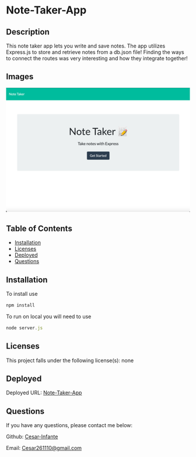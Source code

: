 # Note-Taker-App

## Description
This note taker app lets you write and save notes. The app utilizes Express.js to store and retrieve notes from a db.json file! Finding the ways to connect the routes was very interesting and how they integrate together!

## Images
<img src="public/assets/liveApp.png" alt="Note Taker App">

## Table of Contents
* [Installation](#installation)
* [Licenses](#licenses)
* [Deployed](#deployed)
* [Questions](#questions)

## Installation
To install use 
```js
npm install
``` 
To run on local you will need to use
```js
node server.js
```
## Licenses
This project falls under the following license(s): 
none
## Deployed
Deployed URL: [Note-Taker-App](https://young-woodland-54564.herokuapp.com/)
## Questions
If you have any questions, please contact me below: 

Github: [Cesar-Infante](https://github.com/Cesar-Infante)

Email: Cesar261110@gmail.com